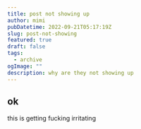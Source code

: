 ```yaml
---
title: post not showing up
author: mimi
pubDatetime: 2022-09-21T05:17:19Z
slug: post-not-showing
featured: true
draft: false
tags:
  - archive
ogImage: ""
description: why are they not showing up
---
```


## ok

this is getting fucking irritating